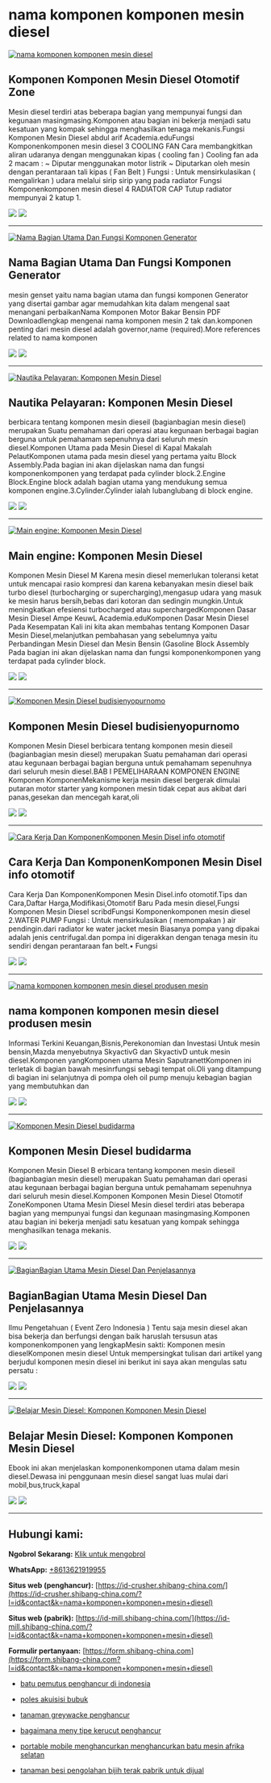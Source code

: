 # nama komponen komponen mesin diesel

<a href="https://swt.shibang-china.com/?l=id&img&k=nama+komponen+komponen+mesin+diesel" target="_blank">![nama komponen komponen mesin diesel](http://static.shibang-china.com/all-800x300/468.jpg)</a>

## Komponen Komponen Mesin Diesel Otomotif Zone
Mesin diesel terdiri atas beberapa bagian yang mempunyai fungsi dan kegunaan masingmasing.Komponen atau bagian ini bekerja menjadi satu kesatuan yang kompak sehingga menghasilkan tenaga mekanis.Fungsi Komponen Mesin Diesel abdul arif Academia.eduFungsi Komponenkomponen mesin diesel 3 COOLING FAN Cara membangkitkan aliran udaranya dengan menggunakan kipas ( cooling fan ) Cooling fan ada 2 macam : ~ Diputar menggunakan motor listrik ~ Diputarkan oleh mesin dengan perantaraan tali kipas ( Fan Belt ) Fungsi : Untuk mensirkulasikan ( mengalirkan ) udara melalui sirip sirip yang pada radiator Fungsi Komponenkomponen mesin diesel 4 RADIATOR CAP Tutup radiator mempunyai 2 katup 1.


<a href="https://whatsapp.shibangsoft.com/WhatsApp.php" target="_blank" title="WhatsApp">![](http://static.shibang-china.com/icon/whatsapp.png)</a> <a href="https://swt.shibang-china.com/?l=id&icon&k=nama+komponen+komponen+mesin+diesel" target="_blank">![](http://static.shibang-china.com/icon/chat-id.png)</a>

---

<a href="https://swt.shibang-china.com/?l=id&img&k=nama+komponen+komponen+mesin+diesel" target="_blank">![Nama Bagian Utama Dan Fungsi Komponen Generator](http://static.shibang-china.com/all-800x300/149.jpg)</a>

## Nama Bagian Utama Dan Fungsi Komponen Generator
mesin genset yaitu nama bagian utama dan fungsi komponen Generator yang disertai gambar agar memudahkan kita dalam mengenal saat menangani perbaikanNama Komponen Motor Bakar Bensin PDF Downloadlengkap mengenai nama komponen mesin 2 tak dan.komponen penting dari mesin diesel adalah governor,name (required).More references related to nama komponen


<a href="https://whatsapp.shibangsoft.com/WhatsApp.php" target="_blank" title="WhatsApp">![](http://static.shibang-china.com/icon/whatsapp.png)</a> <a href="https://swt.shibang-china.com/?l=id&icon&k=nama+komponen+komponen+mesin+diesel" target="_blank">![](http://static.shibang-china.com/icon/chat-id.png)</a>

---

<a href="https://swt.shibang-china.com/?l=id&img&k=nama+komponen+komponen+mesin+diesel" target="_blank">![Nautika Pelayaran: Komponen Mesin Diesel](http://static.shibang-china.com/all-800x300/570.jpg)</a>

## Nautika Pelayaran: Komponen Mesin Diesel
berbicara tentang komponen mesin dieseil (bagianbagian mesin diesel) merupakan Suatu pemahaman dari operasi atau kegunaan berbagai bagian berguna untuk pemahamam sepenuhnya dari seluruh mesin diesel.Komponen Utama pada Mesin Diesel di Kapal Makalah PelautKomponen utama pada mesin diesel yang pertama yaitu Block Assembly.Pada bagian ini akan dijelaskan nama dan fungsi komponenkomponen yang terdapat pada cylinder block.2.Engine Block.Engine block adalah bagian utama yang mendukung semua komponen engine.3.Cylinder.Cylinder ialah lubanglubang di block engine.


<a href="https://whatsapp.shibangsoft.com/WhatsApp.php" target="_blank" title="WhatsApp">![](http://static.shibang-china.com/icon/whatsapp.png)</a> <a href="https://swt.shibang-china.com/?l=id&icon&k=nama+komponen+komponen+mesin+diesel" target="_blank">![](http://static.shibang-china.com/icon/chat-id.png)</a>

---

<a href="https://swt.shibang-china.com/?l=id&img&k=nama+komponen+komponen+mesin+diesel" target="_blank">![Main engine: Komponen Mesin Diesel](http://static.shibang-china.com/all-800x300/665.jpg)</a>

## Main engine: Komponen Mesin Diesel
Komponen Mesin Diesel M Karena mesin diesel memerlukan toleransi ketat untuk mencapai rasio kompresi dan karena kebanyakan mesin diesel baik turbo diesel (turbocharging or supercharging),mengasup udara yang masuk ke mesin harus bersih,bebas dari kotoran dan sedingin mungkin.Untuk meningkatkan efesiensi turbocharged atau superchargedKomponen Dasar Mesin Diesel Ampe KeuwL Academia.eduKomponen Dasar Mesin Diesel Pada Kesempatan Kali ini kita akan membahas tentang Komponen Dasar Mesin Diesel,melanjutkan pembahasan yang sebelumnya yaitu Perbandingan Mesin Diesel dan Mesin Bensin (Gasoline Block Assembly Pada bagian ini akan dijelaskan nama dan fungsi komponenkomponen yang terdapat pada cylinder block.


<a href="https://whatsapp.shibangsoft.com/WhatsApp.php" target="_blank" title="WhatsApp">![](http://static.shibang-china.com/icon/whatsapp.png)</a> <a href="https://swt.shibang-china.com/?l=id&icon&k=nama+komponen+komponen+mesin+diesel" target="_blank">![](http://static.shibang-china.com/icon/chat-id.png)</a>

---

<a href="https://swt.shibang-china.com/?l=id&img&k=nama+komponen+komponen+mesin+diesel" target="_blank">![Komponen Mesin Diesel budisienyopurnomo](http://static.shibang-china.com/all-800x300/467.jpg)</a>

## Komponen Mesin Diesel budisienyopurnomo
Komponen Mesin Diesel berbicara tentang komponen mesin dieseil (bagianbagian mesin diesel) merupakan Suatu pemahaman dari operasi atau kegunaan berbagai bagian berguna untuk pemahamam sepenuhnya dari seluruh mesin diesel.BAB I PEMELIHARAAN KOMPONEN ENGINE Komponen KomponenMekanisme kerja mesin diesel bergerak dimulai putaran motor starter yang komponen mesin tidak cepat aus akibat dari panas,gesekan dan mencegah karat,oli


<a href="https://whatsapp.shibangsoft.com/WhatsApp.php" target="_blank" title="WhatsApp">![](http://static.shibang-china.com/icon/whatsapp.png)</a> <a href="https://swt.shibang-china.com/?l=id&icon&k=nama+komponen+komponen+mesin+diesel" target="_blank">![](http://static.shibang-china.com/icon/chat-id.png)</a>

---

<a href="https://swt.shibang-china.com/?l=id&img&k=nama+komponen+komponen+mesin+diesel" target="_blank">![Cara Kerja Dan KomponenKomponen Mesin Disel info otomotif](http://static.shibang-china.com/all-800x300/1348.jpg)</a>

## Cara Kerja Dan KomponenKomponen Mesin Disel info otomotif
Cara Kerja Dan KomponenKomponen Mesin Disel.info otomotif.Tips dan Cara,Daftar Harga,Modifikasi,Otomotif Baru Pada mesin diesel,Fungsi Komponen Mesin Diesel scribdFungsi Komponenkomponen mesin diesel 2.WATER PUMP Fungsi : Untuk mensirkulasikan ( memompakan ) air pendingin.dari radiator ke water jacket mesin Biasanya pompa yang dipakai adalah jenis centrifugal.dan pompa ini digerakkan dengan tenaga mesin itu sendiri dengan perantaraan fan belt.• Fungsi


<a href="https://whatsapp.shibangsoft.com/WhatsApp.php" target="_blank" title="WhatsApp">![](http://static.shibang-china.com/icon/whatsapp.png)</a> <a href="https://swt.shibang-china.com/?l=id&icon&k=nama+komponen+komponen+mesin+diesel" target="_blank">![](http://static.shibang-china.com/icon/chat-id.png)</a>

---

<a href="https://swt.shibang-china.com/?l=id&img&k=nama+komponen+komponen+mesin+diesel" target="_blank">![nama komponen komponen mesin diesel produsen mesin](http://static.shibang-china.com/all-800x300/1224.jpg)</a>

## nama komponen komponen mesin diesel produsen mesin
Informasi Terkini Keuangan,Bisnis,Perekonomian dan Investasi Untuk mesin bensin,Mazda menyebutnya SkyactivG dan SkyactivD untuk mesin diesel.Komponen yangKomponen utama Mesin SaputranettKomponen ini terletak di bagian bawah mesinrfungsi sebagi tempat oli.Oli yang ditampung di bagian ini selanjutnya di pompa oleh oil pump menuju kebagian bagian yang membutuhkan dan


<a href="https://whatsapp.shibangsoft.com/WhatsApp.php" target="_blank" title="WhatsApp">![](http://static.shibang-china.com/icon/whatsapp.png)</a> <a href="https://swt.shibang-china.com/?l=id&icon&k=nama+komponen+komponen+mesin+diesel" target="_blank">![](http://static.shibang-china.com/icon/chat-id.png)</a>

---

<a href="https://swt.shibang-china.com/?l=id&img&k=nama+komponen+komponen+mesin+diesel" target="_blank">![Komponen Mesin Diesel budidarma](http://static.shibang-china.com/all-800x300/485.jpg)</a>

## Komponen Mesin Diesel budidarma
Komponen Mesin Diesel B erbicara tentang komponen mesin dieseil (bagianbagian mesin diesel) merupakan Suatu pemahaman dari operasi atau kegunaan berbagai bagian berguna untuk pemahamam sepenuhnya dari seluruh mesin diesel.Komponen Komponen Mesin Diesel Otomotif ZoneKomponen Utama Mesin Diesel Mesin diesel terdiri atas beberapa bagian yang mempunyai fungsi dan kegunaan masingmasing.Komponen atau bagian ini bekerja menjadi satu kesatuan yang kompak sehingga menghasilkan tenaga mekanis.


<a href="https://whatsapp.shibangsoft.com/WhatsApp.php" target="_blank" title="WhatsApp">![](http://static.shibang-china.com/icon/whatsapp.png)</a> <a href="https://swt.shibang-china.com/?l=id&icon&k=nama+komponen+komponen+mesin+diesel" target="_blank">![](http://static.shibang-china.com/icon/chat-id.png)</a>

---

<a href="https://swt.shibang-china.com/?l=id&img&k=nama+komponen+komponen+mesin+diesel" target="_blank">![BagianBagian Utama Mesin Diesel Dan Penjelasannya](http://static.shibang-china.com/all-800x300/1002.jpg)</a>

## BagianBagian Utama Mesin Diesel Dan Penjelasannya
Ilmu Pengetahuan ( Event Zero Indonesia ) Tentu saja mesin diesel akan bisa bekerja dan berfungsi dengan baik haruslah tersusun atas komponenkomponen yang lengkapMesin sakti: Komponen mesin dieselKomponen mesin diesel Untuk mempersingkat tulisan dari artikel yang berjudul komponen mesin diesel ini berikut ini saya akan mengulas satu persatu :


<a href="https://whatsapp.shibangsoft.com/WhatsApp.php" target="_blank" title="WhatsApp">![](http://static.shibang-china.com/icon/whatsapp.png)</a> <a href="https://swt.shibang-china.com/?l=id&icon&k=nama+komponen+komponen+mesin+diesel" target="_blank">![](http://static.shibang-china.com/icon/chat-id.png)</a>

---

<a href="https://swt.shibang-china.com/?l=id&img&k=nama+komponen+komponen+mesin+diesel" target="_blank">![Belajar Mesin Diesel: Komponen Komponen Mesin Diesel](http://static.shibang-china.com/all-800x300/663.jpg)</a>

## Belajar Mesin Diesel: Komponen Komponen Mesin Diesel
Ebook ini akan menjelaskan komponenkomponen utama dalam mesin diesel.Dewasa ini penggunaan mesin diesel sangat luas mulai dari mobil,bus,truck,kapal

<a href="https://whatsapp.shibangsoft.com/WhatsApp.php" target="_blank" title="WhatsApp">![](http://static.shibang-china.com/icon/whatsapp.png)</a> <a href="https://swt.shibang-china.com/?l=id&icon&k=nama+komponen+komponen+mesin+diesel" target="_blank">![](http://static.shibang-china.com/icon/chat-id.png)</a>

---
## Hubungi kami:

**Ngobrol Sekarang:** [Klik untuk mengobrol](https://swt.shibang-china.com?l=id&contact&k=nama+komponen+komponen+mesin+diesel)

**WhatsApp:**  [+8613621919955](https://whatsapp.shibangsoft.com/WhatsApp.php)

**Situs web (penghancur):** [https://id-crusher.shibang-china.com/](https://id-crusher.shibang-china.com/?l=id&contact&k=nama+komponen+komponen+mesin+diesel)

**Situs web (pabrik):** [https://id-mill.shibang-china.com/](https://id-mill.shibang-china.com/?l=id&contact&k=nama+komponen+komponen+mesin+diesel)

**Formulir pertanyaan:** [https://form.shibang-china.com](https://form.shibang-china.com?l=id&contact&k=nama+komponen+komponen+mesin+diesel)

* [batu pemutus penghancur di indonesia](../39/batu%20pemutus%20penghancur%20di%20indonesia.md)

* [poles akuisisi bubuk](../40/poles%20akuisisi%20bubuk.md)

* [tanaman greywacke penghancur](../40/tanaman%20greywacke%20penghancur.md)

* [bagaimana meny tipe kerucut penghancur](../38/bagaimana%20meny%20tipe%20kerucut%20penghancur.md)

* [portable mobile menghancurkan menghancurkan batu mesin afrika selatan](../38/portable%20mobile%20menghancurkan%20menghancurkan%20batu%20mesin%20afrika%20selatan.md)

* [tanaman besi pengolahan bijih terak pabrik untuk dijual](../39/tanaman%20besi%20pengolahan%20bijih%20terak%20pabrik%20untuk%20dijual.md)